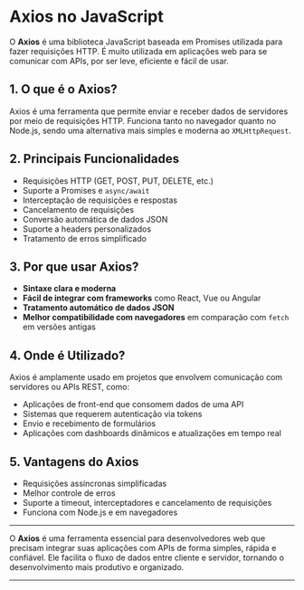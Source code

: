 # **Axios no JavaScript**

O **Axios** é uma biblioteca JavaScript baseada em Promises utilizada para fazer requisições HTTP. É muito utilizada em aplicações web para se comunicar com APIs, por ser leve, eficiente e fácil de usar.

## 1. O que é o Axios?  
Axios é uma ferramenta que permite enviar e receber dados de servidores por meio de requisições HTTP. Funciona tanto no navegador quanto no Node.js, sendo uma alternativa mais simples e moderna ao `XMLHttpRequest`.

## 2. Principais Funcionalidades  
- Requisições HTTP (GET, POST, PUT, DELETE, etc.)  
- Suporte a Promises e `async/await`  
- Interceptação de requisições e respostas  
- Cancelamento de requisições  
- Conversão automática de dados JSON  
- Suporte a headers personalizados  
- Tratamento de erros simplificado  

## 3. Por que usar Axios?  
- **Sintaxe clara e moderna**  
- **Fácil de integrar com frameworks** como React, Vue ou Angular  
- **Tratamento automático de dados JSON**  
- **Melhor compatibilidade com navegadores** em comparação com `fetch` em versões antigas

## 4. Onde é Utilizado?  
Axios é amplamente usado em projetos que envolvem comunicação com servidores ou APIs REST, como:

- Aplicações de front-end que consomem dados de uma API  
- Sistemas que requerem autenticação via tokens  
- Envio e recebimento de formulários  
- Aplicações com dashboards dinâmicos e atualizações em tempo real  

## 5. Vantagens do Axios  
- Requisições assíncronas simplificadas  
- Melhor controle de erros  
- Suporte a timeout, interceptadores e cancelamento de requisições  
- Funciona com Node.js e em navegadores  

---

O **Axios** é uma ferramenta essencial para desenvolvedores web que precisam integrar suas aplicações com APIs de forma simples, rápida e confiável. Ele facilita o fluxo de dados entre cliente e servidor, tornando o desenvolvimento mais produtivo e organizado.

---
